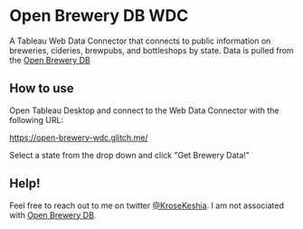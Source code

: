 # Open Brewery DB WDC

A Tableau Web Data Connector that connects to public information on breweries, cideries, brewpubs, and bottleshops by state. Data is pulled from the [Open Brewery DB](https://www.openbrewerydb.org/)

## How to use

Open Tableau Desktop and connect to the Web Data Connector with the following URL:

https://open-brewery-wdc.glitch.me/

Select a state from the drop down and click "Get Brewery Data!"

## Help!

Feel free to reach out to me on twitter [@KroseKeshia](https://twitter.com/KroseKeshia). I am not associated with [Open Brewery DB](https://www.openbrewerydb.org/).
